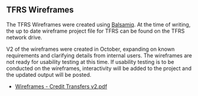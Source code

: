 TFRS Wireframes
---------------

The TFRS Wireframes were created using [Balsamiq](https://balsamiq.com/). At the time of writing, the up to date wireframe project file  for TFRS can be found on the TFRS network drive.

V2 of the wireframes were created in October, expanding on known requirements and clarifying details from internal users. The wireframes are not ready for usability testing at this time. If usability testing is to be conducted on the wireframes, interactivity will be added to the project and the updated output will be posted.

* [Wireframes - Credit Transfers v2.pdf](https://github.com/bcgov/tfrs/blob/brian-22-Wireframes/mockups/Wireframe/TFRS%20-%20Wireframe%20-%20CreditTransfers%20-%20v2.xlsx.pdf)

